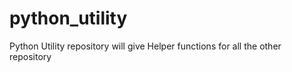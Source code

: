 # python_utility
Python Utility repository will give Helper functions for all the other repository   
